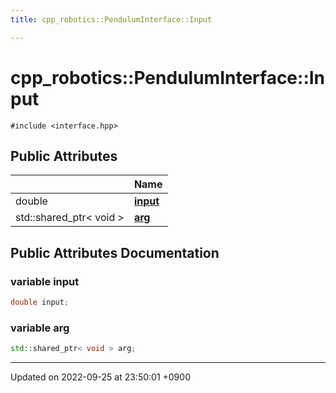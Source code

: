 ```yaml
---
title: cpp_robotics::PendulumInterface::Input

---
```


# cpp_robotics::PendulumInterface::Input






`#include <interface.hpp>`

## Public Attributes

|                | Name           |
| -------------- | -------------- |
| double | **[input](/cpp_robotics/doxybook/Classes/structcpp__robotics_1_1PendulumInterface_1_1Input/#variable-input)**  |
| std::shared_ptr< void > | **[arg](/cpp_robotics/doxybook/Classes/structcpp__robotics_1_1PendulumInterface_1_1Input/#variable-arg)**  |

## Public Attributes Documentation

### variable input

```cpp
double input;
```


### variable arg

```cpp
std::shared_ptr< void > arg;
```


-------------------------------

Updated on 2022-09-25 at 23:50:01 +0900